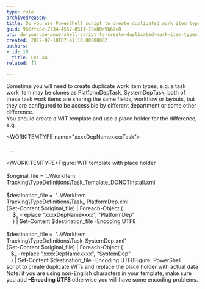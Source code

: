 ```yaml
---
type: rule
archivedreason: 
title: Do you use PowerShell script to create duplicated work item types?
guid: 966ffc8c-7734-4557-8511-75e80e9b67c8
uri: do-you-use-powershell-script-to-create-duplicated-work-item-types
created: 2012-07-18T07:41:10.0000000Z
authors:
- id: 10
  title: Lei Xu
related: []

---
```



<p class="MsoListParagraph">Sometime you will need to create duplicate work item
types, e.g. a task work item may be clones as PlatformDepTask, SystemDepTask;
both of these task work items are sharing the same fields, workflow or layouts,
but they are configured to be accessible by different department or some other
difference.<br>You should create a WIT template and use a place
holder for the difference, e.g.</p>
<span class="ssw-rteStyle-CodeArea">&lt;WORKITEMTYPE
name=&quot;xxxxDepNamexxxxTask&quot;&gt;<br><br>&#160; …
<br><br>&lt;/WORKITEMTYPE&gt;</span><span class="ssw-rteStyle-FigureNormal">Figure&#58; WIT template with place holder&#160;
​</span>
<br><excerpt class='endintro'></excerpt><br>
<span class="ssw-rteStyle-CodeArea">​$original_file = '..\WorkItem Tracking\TypeDefinitions\Task_Template_DONOTInstall.xml'<br><br>$destination_file =&#160; '..\WorkItem Tracking\TypeDefinitions\Task_&#160;PlatformDep.xml'<br>(Get-Content $original_file) | Foreach-Object &#123;<br>&#160; &#160; $_ -replace &quot;xxxxDepNamexxxx&quot;, &quot;PlatformDep&quot;<br>&#160; &#160; &#125; | Set-Content $destination_file -Encoding UTF8<br><br>$destination_file =&#160; '..\WorkItem Tracking\TypeDefinitions\Task_SystemDep.xml'<br>(Get-Content $original_file) | Foreach-Object &#123;<br>&#160; &#160;$_ -replace &quot;xxxxDepNamexxxx&quot;, &quot;SystemDep&quot;<br>&#160; &#160;&#125; | Set-Content $destination_file -Encoding UTF8</span><span class="ssw-rteStyle-FigureNormal">Figure&#58; PowerShell script&#160;to create duplicate WITs and replace the place holder with actual data</span><span class="ssw-rteStyle-Tip">​Note&#58; if you are using non-English characters in your
template, make sure you add&#160;<b class="ssw-rteStyle-Tip" style="display&#58;inline !important;">–Encoding UTF8&#160;</b>otherwise you will have some
encoding problems.
​​​</span>



